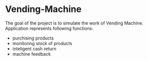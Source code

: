 # Vending-Machine

The goal of the project is to simulate the work of Vending Machine. 
Application represents following functions:

- purchising products
- monitoring stock of products
- inteligent cash return
- machine feedback
